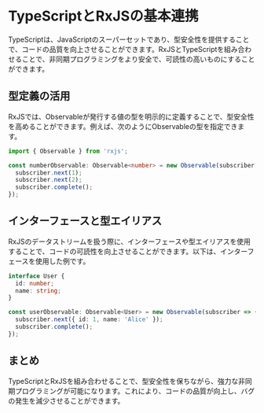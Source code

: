 # TypeScriptとRxJSの基本連携

TypeScriptは、JavaScriptのスーパーセットであり、型安全性を提供することで、コードの品質を向上させることができます。RxJSとTypeScriptを組み合わせることで、非同期プログラミングをより安全で、可読性の高いものにすることができます。

## 型定義の活用
RxJSでは、Observableが発行する値の型を明示的に定義することで、型安全性を高めることができます。例えば、次のようにObservableの型を指定できます。

```ts
import { Observable } from 'rxjs';

const numberObservable: Observable<number> = new Observable(subscriber => {
  subscriber.next(1);
  subscriber.next(2);
  subscriber.complete();
});
```

## インターフェースと型エイリアス
RxJSのデータストリームを扱う際に、インターフェースや型エイリアスを使用することで、コードの可読性を向上させることができます。以下は、インターフェースを使用した例です。

```ts
interface User {
  id: number;
  name: string;
}

const userObservable: Observable<User> = new Observable(subscriber => {
  subscriber.next({ id: 1, name: 'Alice' });
  subscriber.complete();
});
```

## まとめ
TypeScriptとRxJSを組み合わせることで、型安全性を保ちながら、強力な非同期プログラミングが可能になります。これにより、コードの品質が向上し、バグの発生を減少させることができます。
